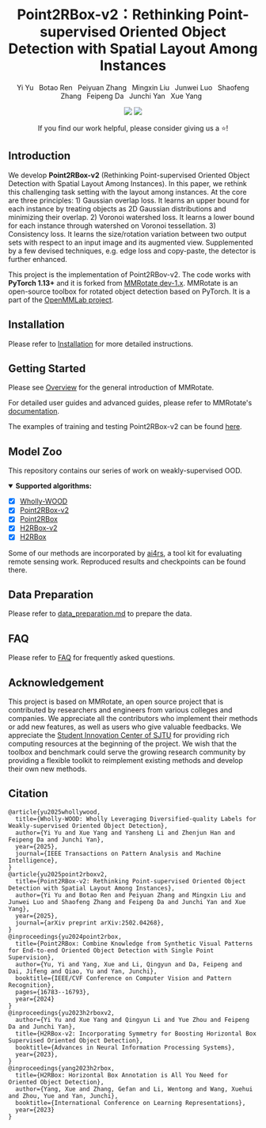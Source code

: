 <p align="center">
  <h1 align="center">Point2RBox-v2：Rethinking Point-supervised Oriented Object Detection with Spatial Layout Among Instances</h1>
  <p align="center">
    <a href='https://scholar.google.com/citations?user=OYtSc4AAAAAJ' style='text-decoration: none' >Yi Yu</a><sup></sup>&ensp; 
    <a href='https://scholar.google.com/citations?user=BTaRU00AAAAJ' style='text-decoration: none' >Botao Ren</a><sup></sup>&ensp;     
    <a href='https://scholar.google.com/citations?user=rQbW67AAAAAJ' style='text-decoration: none' >Peiyuan Zhang</a><sup></sup>&ensp;
    <a href='' style='text-decoration: none' >Mingxin Liu</a><sup></sup>&ensp;   
    <a href='https://scholar.google.com/citations?user=6XibZaYAAAAJ' style='text-decoration: none' >Junwei Luo</a><sup></sup>&ensp;
    <a href='https://scholar.google.com/citations?user=VoVVJIgAAAAJ' style='text-decoration: none' >Shaofeng Zhang</a><sup></sup>&ensp;
    <a href='' style='text-decoration: none' >Feipeng Da</a><sup></sup>&ensp;
    <a href='https://scholar.google.com/citations?user=ga230VoAAAAJ&hl=en' style='text-decoration: none' >Junchi Yan</a><sup></sup>&ensp; 
    <a href='https://yangxue0827.github.io/' style='text-decoration: none' >Xue Yang</a><sup></sup>&ensp;
    <div align="center">
      <a href='https://arxiv.org/abs/2502.04268'><img src='https://img.shields.io/badge/arXiv-2502.04268-brown.svg?logo=arxiv&logoColor=white'></a>
      <a href='https://zhuanlan.zhihu.com/p/21748498041'><img src='https://img.shields.io/badge/Zhihu-Chinese_Article-blue.svg?logo=zhihu&logoColor=white'></a>
    </div>
    <p align='center'>
      If you find our work helpful, please consider giving us a ⭐!
    </p>
  </p>
</p>

## Introduction
We develop **Point2RBox-v2** (Rethinking Point-supervised Oriented Object Detection with Spatial Layout Among Instances). In this paper, we rethink this challenging task setting with the layout among instances. At the core are three principles: 1) Gaussian overlap loss. It learns an upper bound for each instance by treating objects as 2D Gaussian distributions and minimizing their overlap. 2) Voronoi watershed loss. It learns a lower bound for each instance through watershed on Voronoi tessellation. 3) Consistency loss. It learns the size/rotation variation between two output sets with respect to an input image and its augmented view. Supplemented by a few devised techniques, e.g. edge loss and copy-paste, the detector is further enhanced.

This project is the implementation of Point2RBov-v2. The code works with **PyTorch 1.13+** and it is forked from [MMRotate dev-1.x](https://github.com/open-mmlab/mmrotate/tree/dev-1.x). MMRotate is an open-source toolbox for rotated object detection based on PyTorch. It is a part of the [OpenMMLab project](https://github.com/open-mmlab).

## Installation
Please refer to [Installation](https://mmrotate.readthedocs.io/en/1.x/get_started.html) for more detailed instructions.

## Getting Started
Please see [Overview](https://mmrotate.readthedocs.io/en/1.x/overview.html) for the general introduction of MMRotate. 

For detailed user guides and advanced guides, please refer to MMRotate's [documentation](https://mmrotate.readthedocs.io/en/1.x/).

The examples of training and testing Point2RBox-v2 can be found [here](configs/point2rbox_v2/README.md).

## Model Zoo
This repository contains our series of work on weakly-supervised OOD.

<details open>
<summary><b>Supported algorithms:</b></summary>

- [x] [Wholly-WOOD](configs/whollywood/README.md)
- [x] [Point2RBox-v2](configs/point2rbox_v2/README.md)
- [x] [Point2RBox](configs/point2rbox/README.md)
- [x] [H2RBox-v2](configs/h2rbox_v2/README.md)
- [x] [H2RBox](configs/h2rbox/README.md)

</details>

Some of our methods are incorporated by [ai4rs](https://github.com/wokaikaixinxin/ai4rs), a tool kit for evaluating remote sensing work. Reproduced results and checkpoints can be found there.

## Data Preparation
Please refer to [data_preparation.md](tools/data/README.md) to prepare the data.

## FAQ
Please refer to [FAQ](docs/en/notes/faq.md) for frequently asked questions.

## Acknowledgement
This project is based on MMRotate, an open source project that is contributed by researchers and engineers from various colleges and companies. We appreciate all the contributors who implement their methods or add new features, as well as users who give valuable feedbacks. We appreciate the [Student Innovation Center of SJTU](https://www.si.sjtu.edu.cn/) for providing rich computing resources at the beginning of the project. We wish that the toolbox and benchmark could serve the growing research community by providing a flexible toolkit to reimplement existing methods and develop their own new methods.

## Citation
```
@article{yu2025whollywood,
  title={Wholly-WOOD: Wholly Leveraging Diversified-quality Labels for Weakly-supervised Oriented Object Detection}, 
  author={Yi Yu and Xue Yang and Yansheng Li and Zhenjun Han and Feipeng Da and Junchi Yan},
  year={2025},
  journal={IEEE Transactions on Pattern Analysis and Machine Intelligence},
}
@article{yu2025point2rboxv2,
  title={Point2RBox-v2: Rethinking Point-supervised Oriented Object Detection with Spatial Layout Among Instances}, 
  author={Yi Yu and Botao Ren and Peiyuan Zhang and Mingxin Liu and Junwei Luo and Shaofeng Zhang and Feipeng Da and Junchi Yan and Xue Yang},
  year={2025},
  journal={arXiv preprint arXiv:2502.04268},
}
@inproceedings{yu2024point2rbox,
  title={Point2RBox: Combine Knowledge from Synthetic Visual Patterns for End-to-end Oriented Object Detection with Single Point Supervision},
  author={Yu, Yi and Yang, Xue and Li, Qingyun and Da, Feipeng and Dai, Jifeng and Qiao, Yu and Yan, Junchi},
  booktitle={IEEE/CVF Conference on Computer Vision and Pattern Recognition},
  pages={16783--16793},
  year={2024}
}
@inproceedings{yu2023h2rboxv2,
  author={Yi Yu and Xue Yang and Qingyun Li and Yue Zhou and Feipeng Da and Junchi Yan},
  title={H2RBox-v2: Incorporating Symmetry for Boosting Horizontal Box Supervised Oriented Object Detection}, 
  booktitle={Advances in Neural Information Processing Systems},
  year={2023},
}
@inproceedings{yang2023h2rbox,
  title={H2RBox: Horizontal Box Annotation is All You Need for Oriented Object Detection},
  author={Yang, Xue and Zhang, Gefan and Li, Wentong and Wang, Xuehui and Zhou, Yue and Yan, Junchi},
  booktitle={International Conference on Learning Representations},
  year={2023}
}
```


